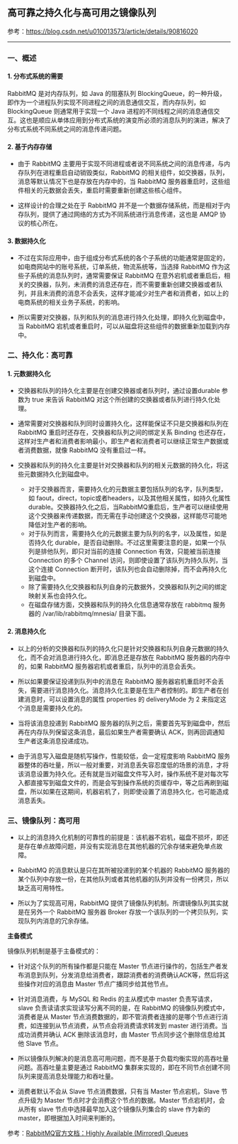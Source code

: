 
<h2>高可靠之持久化与高可用之镜像队列</h2>

参考：https://blog.csdn.net/u010013573/article/details/90816020

--------------------------------------------

### 一、概述

#### 1. 分布式系统的需要

RabbitMQ 是对内存队列，如 Java 的阻塞队列 BlockingQueue，的一种升级，即作为一个进程队列实现不同进程之间的消息通信交互，而内存队列，如 BlockingQueue 则通常用于实现一个 Java 进程的不同线程之间的消息通信交互。这也是顺应从单体应用到分布式系统的演变所必须的消息队列的演进，解决了分布式系统不同系统之间的消息传递问题。

#### 2. 基于内存存储

- 由于 RabbitMQ 主要用于实现不同进程或者说不同系统之间的消息传递，与内存队列在进程重启自动销毁类似，RabbitMQ 的相关组件，如交换器，队列，消息等默认情况下也是存放在内存中的，当 RabbitMQ 服务器重启时，这些组件相关的元数据会丢失，重启时需要重新创建这些核心组件。

- 这样设计的合理之处在于 RabbitMQ 并不是一个数据存储系统，而是相对于内存队列，提供了通过网络的方式为不同系统进行消息传递，这也是 AMQP 协议的核心所在。

#### 3. 数据持久化

- 不过在实际应用中，由于组成分布式系统的各个子系统的功能通常是固定的，如电商网站中的账号系统，订单系统，物流系统等，当选择 RabbitMQ 作为这些子系统的消息队列时，通常需要保证 RabbitMQ 在意外宕机或者重启后，相关的交换器，队列，未消费的消息还存在，而不需要重新创建交换器或者队列，并且未消费的消息不会丢失，这样才能减少对生产者和消费者，如以上的电商系统的相关业务子系统，的影响。

- 所以需要对交换器，队列和队列的消息进行持久化处理，即持久化到磁盘中，当 RabbitMQ 宕机或者重启时，可以从磁盘将这些组件的数据重新加载到内存中。

### 二、持久化：高可靠

#### 1. 元数据持久化

- 交换器和队列的持久化主要是在创建交换器或者队列时，通过设置durable 参数为 true 来告诉 RabbitMQ 对这个所创建的交换器或者队列进行持久化处理。

- 通常需要对交换器和队列同时设置持久化，这样能保证不只是交换器和队列在 RabbitMQ 重启时还存在，交换器和队列之间的绑定关系 Binding 也还存在，这样对生产者和消费者影响最小，即生产者和消费者可以继续正常生产数据或者消费数据，就像 RabbitMQ 没有重启过一样。

- 交换器和队列的持久化主要是针对交换器和队列的相关元数据的持久化，将这些元数据持久化到磁盘中。

  - 对于交换器而言，需要持久化的元数据主要包括队列的名字，队列类型，如 faout，direct，topic或者headers，以及其他相关属性，如持久化属性durable。交换器持久化之后，当RabbitMQ重启后，生产者可以继续使用这个交换器来传递数据，而无需在手动创建这个交换器，这样能尽可能地降低对生产者的影响。
  - 对于队列而言，需要持久化的元数据主要为队列的名字，以及属性，如是否持久化 durable，是否自动删除。不过这里需要注意的是，如果一个队列是排他队列，即只对当前的连接 Connection 有效，只能被当前连接Connection 的多个 Channel 访问，则即使设置了该队列为持久队列，当这个连接 Connection 断开时，该队列也会自动删除掉，而不会再持久化到磁盘中。
  - 除了需要持久化交换器和队列自身的元数据外，交换器和队列之间的绑定映射关系也会持久化。
  - 在磁盘存储方面，交换器和队列的持久化信息通常存放在 rabbitmq 服务器的 /var/lib/rabbitmq/mnesia/ 目录下面。

#### 2. 消息持久化

- 以上的分析的交换器和队列的持久化只是针对交换器和队列自身元数据的持久化，而不会对消息进行持久化，即消息还是存放在 RabbitMQ 服务器的内存中的，如果 RabbitMQ 服务器宕机或者重启，队列中的消息会丢失。

- 所以如果要保证投递到队列中的消息在 RabbitMQ 服务器宕机重启时不会丢失，需要进行消息持久化。消息持久化主要是在生产者控制的。即生产者在创建消息时，可以设置消息的属性 properties 的 deliveryMode 为 2 来指定这个消息是需要持久化的。

- 当将该消息投递到 RabbitMQ 服务器的队列之后，需要首先写到磁盘中，然后再在内存队列保留这条消息，最后如果生产者需要确认 ACK，则再回调通知生产者这条消息投递成功。

- 由于消息写入磁盘是随机写操作，性能较低，会一定程度影响 RabbitMQ 服务器整体的吞吐量，所以一般对重要，对消息丢失容忍度低的场景的消息，才将该消息设置为持久化。还有就是当对磁盘文件写入时，操作系统不是对每次写入都直接写到磁盘文件的，而是会写到操作系统的页缓存中，等之后再刷到磁盘，所以如果在这期间，机器宕机了，则即使设置了消息持久化，也可能造成消息丢失。

### 三、镜像队列：高可用

- 以上的消息持久化机制的可靠性的前提是：该机器不宕机，磁盘不损坏，即还是存在单点故障问题，并没有实现消息在其他机器的冗余存储来避免单点故障。

- RabbitMQ 的消息默认是只在其所被投递到的某个机器的 RabbitMQ 服务器的某个队列中存放一份，在其他队列或者其他机器的队列并没有一份拷贝，所以缺乏高可用特性。

- 所以为了实现高可用，RabbitMQ 提供了镜像队列机制。所谓镜像队列其实就是在另外一个 RabbitMQ 服务器 Broker 存放一个该队列的一个拷贝队列，实现队列内消息的冗余存储。

**主备模式**

镜像队列机制是基于主备模式的：

- 针对这个队列的所有操作都是只能在 Master 节点进行操作的，包括生产者发布消息到队列，分发消息给消费者，跟踪消费者的消费确认ACK等，然后将这些操作对应的消息由 Master 节点广播同步给其他节点。

- 针对消息消费，与 MySQL 和 Redis 的主从模式中 master 负责写请求，slave 负责读请求实现读写分离不同的是，在 RabbitMQ 的镜像队列模式中，消费者是从 Master 节点消费数据的，即不管消费者连接的是哪个节点进行消费，如连接到从节点消费，从节点会将消费请求转发到 master 进行消费。当成功消费并确认 ACK 删除该消息时，由 Master 节点同步这个删除信息给其他 Slave 节点。

- 所以镜像队列解决的是消息高可用问题，而不是基于负载均衡实现的高吞吐量问题。高吞吐量主要是通过 RabbitMQ 集群来实现的，即在不同节点创建不同队列来提高消息处理能力和吞吐量。

- 消费者默认不会从 Slave 节点消费数据，只有当 Master 节点宕机，Slave 节点升级为 Master 节点时才会消费这个节点的数据。Master 节点宕机时，会从所有 slave 节点中选择最早加入这个镜像队列集合的 slave 作为新的master，即根据加入时间来判断的。

参考：[RabbitMQ官方文档：Highly Available (Mirrored) Queues](https://www.rabbitmq.com/ha.html)

